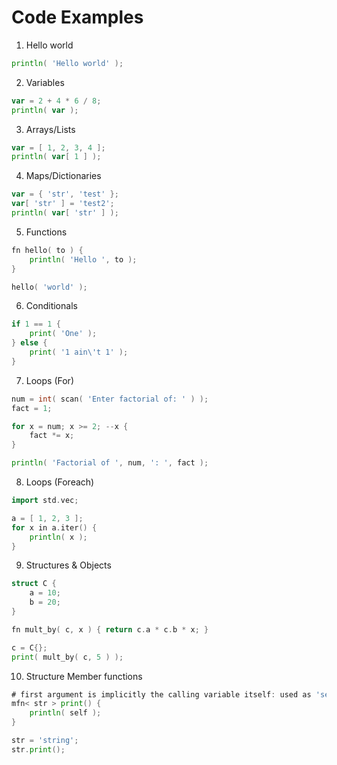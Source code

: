 # Code Examples

1.  Hello world
```go
println( 'Hello world' );
```

2.  Variables
```go
var = 2 + 4 * 6 / 8;
println( var );
```

3.  Arrays/Lists
```go
var = [ 1, 2, 3, 4 ];
println( var[ 1 ] );
```

4.  Maps/Dictionaries
```go
var = { 'str', 'test' };
var[ 'str' ] = 'test2';
println( var[ 'str' ] );
```

5.  Functions
```go
fn hello( to ) {
	println( 'Hello ', to );
}

hello( 'world' );
```

6.  Conditionals
```go
if 1 == 1 {
	print( 'One' );
} else {
	print( '1 ain\'t 1' );
}
```

7.  Loops (For)
```go
num = int( scan( 'Enter factorial of: ' ) );
fact = 1;

for x = num; x >= 2; --x {
	fact *= x;
}

println( 'Factorial of ', num, ': ', fact );
```

8.  Loops (Foreach)
```go
import std.vec;

a = [ 1, 2, 3 ];
for x in a.iter() {
	println( x );
}
```

9.  Structures & Objects
```go
struct C {
	a = 10;
	b = 20;
}

fn mult_by( c, x ) { return c.a * c.b * x; }

c = C{};
print( mult_by( c, 5 ) );
```

10.  Structure Member functions
```go
# first argument is implicitly the calling variable itself: used as 'self'
mfn< str > print() {
	println( self );
}

str = 'string';
str.print();
```
